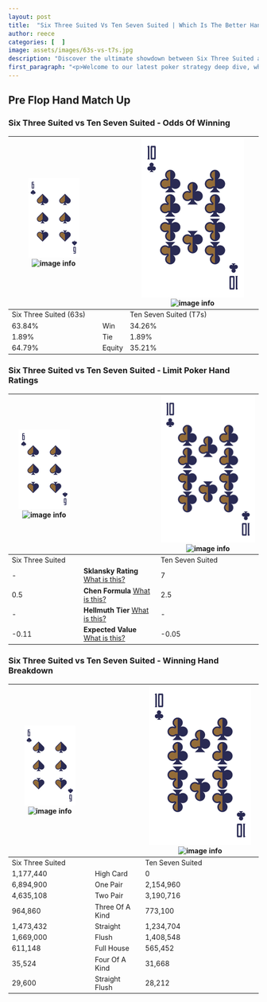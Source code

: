 ```yaml
---
layout: post
title:  "Six Three Suited Vs Ten Seven Suited | Which Is The Better Hand In Poker? A Complete Guide"
author: reece
categories: [  ]
image: assets/images/63s-vs-t7s.jpg
description: "Discover the ultimate showdown between Six Three Suited and Ten Seven Suited in poker! Uncover the odds, strategies, and scenarios where one hand triumphs over the other. Get ready to up your poker game with this thrilling analysis."
first_paragraph: "<p>Welcome to our latest poker strategy deep dive, where we're pitting two distinct hands against each other in a high-stakes showdown: Six Three Suited vs Ten Seven Suited.</p><p>In the dynamic world of poker, every decision counts, and knowing which hand holds the upper hand is key to your success at the table.</p><p>In this article, we'll dissect these two hands, explore the scenarios where one dominates the other, and equip you with the knowledge to make strategic choices that can tip the odds in your favor.</p><p>Get ready to unravel the intriguing dynamics of these poker hands and elevate your game to new heights.</p>"
---
```




[comment]: # (sp0)

## Pre Flop Hand Match Up

<div class="table hand-ratings" markdown="1"> 



### Six Three Suited vs Ten Seven Suited - Odds Of Winning


    
| ![image info](assets/images/hand1/6.png) ![image info](assets/images/hand1/3s.png) |  | ![image info](assets/images/hand2/T.png) ![image info](assets/images/hand2/7s.png) |
| -------- | -------- | -------- |
| Six Three Suited (63s) |  | Ten Seven Suited (T7s) |
| 63.84% | Win | 34.26% |
| 1.89% | Tie | 1.89% |
| 64.79% | Equity | 35.21% |




[comment]: # (sp1)



### Six Three Suited vs Ten Seven Suited - Limit Poker Hand Ratings


    
| ![image info](assets/images/hand1/6.png) ![image info](assets/images/hand1/3s.png) |  | ![image info](assets/images/hand2/T.png) ![image info](assets/images/hand2/7s.png) |
| -------- | -------- | -------- |
| Six Three Suited |  | Ten Seven Suited |
| - | **Sklansky Rating** [What is this?](/sklansky-rating-explained) | 7 |
| 0.5 | **Chen Formula** [What is this?](/chen-formula-explained) | 2.5 |
| - | **Hellmuth Tier** [What is this?](/Hellmuth-tier-explained) | - |
| -0.11 | **Expected Value** [What is this?](/expected-value-explained) | -0.05 |




[comment]: # (sp2)



### Six Three Suited vs Ten Seven Suited - Winning Hand Breakdown


    
| ![image info](assets/images/hand1/6.png) ![image info](assets/images/hand1/3s.png) |  | ![image info](assets/images/hand2/T.png) ![image info](assets/images/hand2/7s.png) |
| -------- | -------- | -------- |
| Six Three Suited |  | Ten Seven Suited |
| 1,177,440 | High Card | 0 |
| 6,894,900 | One Pair | 2,154,960 |
| 4,635,108 | Two Pair | 3,190,716 |
| 964,860 | Three Of A Kind | 773,100 |
| 1,473,432 | Straight | 1,234,704 |
| 1,669,000 | Flush | 1,408,548 |
| 611,148 | Full House | 565,452 |
| 35,524 | Four Of A Kind | 31,668 |
| 29,600 | Straight Flush | 28,212 |




[comment]: # (sp3)



</div>

[comment]: # (sp4)



[comment]: # (sp5)

